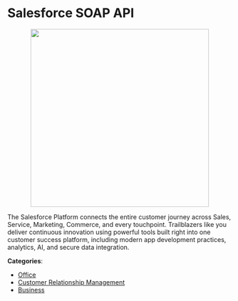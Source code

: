 # Salesforce SOAP API
<p align="center">
    <img width="400" src="https://raw.githubusercontent.com/apis-list/apis-list/apis/salesforce-soap-api/logo_256x256.png" />
</p>

The Salesforce Platform connects the entire customer journey across Sales, Service, Marketing, Commerce, and every touchpoint. Trailblazers like you deliver continuous innovation using powerful tools built right into one customer success platform, including modern app development practices, analytics, AI, and secure data integration.



**Categories**:
- [Office](https://github.com/apis-list/apis-list#office)
- [Customer Relationship Management](https://github.com/apis-list/apis-list#customer-relationship-management)
- [Business](https://github.com/apis-list/apis-list#business)










